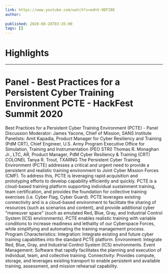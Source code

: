 ```yaml
---
link: https://www.youtube.com/watch?v=ednV-9DFIBE
author: 
   
published: 2020-08-28T03:35:00
tags: []
---
```

# Highlights


---
# Panel - Best Practices for a Persistent Cyber Training Environment PCTE - HackFest Summit 2020
Best Practices for a Persistent Cyber Training Environment (PCTE) - Panel Discussion Moderator: James Yacone, Chief of Mission, SANS Institute Panelists: Amit Kapadia, Product Manager for Cyber Resiliency and Training (PdM CRT), Chief Engineer, U.S. Army Program Executive Office for Simulation, Training and Instrumentation (PEO STRI) Thomas R. Monaghan Jr., LTC, AR, Product Manager, PdM Cyber Resiliency & Training (CRT) COLONEL Tanya R. Trout, TXARNG The Persistent Cyber Training Environment (PCTE) addresses a critical and urgent need to provide a persistent and realistic training environment to Joint Cyber Mission Forces (CMF). To address this, PCTE is leveraging rapid acquisition and prototyping efforts to develop capability efficiently and quickly. PCTE is a cloud-based training platform supporting individual sustainment training, team certification, and provides the foundation for collective training exercises (i.e. Cyber Flag, Cyber Guard). PCTE leverages existing connectivity and is a cloud-based environment to facilitate the sharing of resources (such as scenarios and content), and provide additional cyber "maneuver space" (such as emulated Red, Blue, Gray, and Industrial Control System (ICS) environments). PCTE enables realistic training with variable conditions to increase readiness and lethality of our Cyberspace Forces, while simplifying and automating the training management process. Program Characteristics: Integration: Integrate existing and future cyber training capabilities into the standard PCTE platform. Environment: Integrate Red, Blue, Gray, and Industrial Control System (ICS) environments. Event Management: Software that rapidly facilitates the planning and execution of individual, team, and collective training. Connectivity: Provides compute, storage, and leverages existing transport to enable persistent and available training, assessment, and mission rehearsal capability.